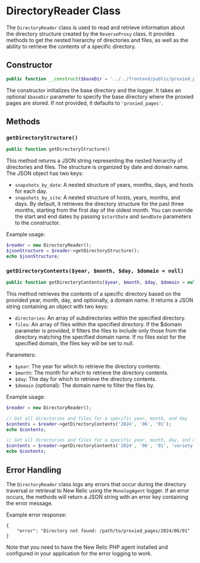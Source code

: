# DirectoryReader Class

The `DirectoryReader` class is used to read and retrieve information about the directory structure created by the `ReverseProxy` class. It provides methods to get the nested hierarchy of directories and files, as well as the ability to retrieve the contents of a specific directory.

## Constructor

```php
public function __construct($baseDir = '../../frontend/public/proxied_pages')
```

The constructor initializes the base directory and the logger. It takes an optional `$baseDir` parameter to specify the base directory where the proxied pages are stored. If not provided, it defaults to `'proxied_pages'`.

## Methods

### `getDirectoryStructure()`

```php
public function getDirectoryStructure()
```

This method returns a JSON string representing the nested hierarchy of directories and files. The structure is organized by date and domain name. The JSON object has two keys:
* `snapshots_by_date`: A nested structure of years, months, days, and hosts for each day.
* `snapshots_by_site`: A nested structure of hosts, years, months, and days.
By default, it retrieves the directory structure for the past three months, starting from the first day of the oldest month. You can override the start and end dates by passing `$startDate` and `$endDate` parameters to the constructor.

Example usage:
```php
$reader = new DirectoryReader();
$jsonStructure = $reader->getDirectoryStructure();
echo $jsonStructure;
```

### `getDirectoryContents($year, $month, $day, $domain = null)`

```php
public function getDirectoryContents($year, $month, $day, $domain = null)
```

This method retrieves the contents of a specific directory based on the provided year, month, day, and optionally, a domain name. It returns a JSON string containing an object with two keys:
* `directories`: An array of subdirectories within the specified directory.
* `files`: An array of files within the specified directory. If the $domain parameter is provided, it filters the files to include only those from the directory matching the specified domain name. If no files exist for the specified domain, the files key will be set to null.

Parameters:
* `$year`: The year for which to retrieve the directory contents.
* `$month`: The month for which to retrieve the directory contents.
* `$day`: The day for which to retrieve the directory contents.
* `$domain` (optional): The domain name to filter the files by.

Example usage:
```php
$reader = new DirectoryReader();

// Get all directories and files for a specific year, month, and day
$contents = $reader->getDirectoryContents('2024', '06', '01');
echo $contents;

// Get all directories and files for a specific year, month, day, and domain
$contents = $reader->getDirectoryContents('2024', '06', '01', 'variety.com');
echo $contents;
```

## Error Handling

The `DirectoryReader` class logs any errors that occur during the directory traversal or retrieval to New Relic using the `MonologAgent` logger. If an error occurs, the methods will return a JSON string with an error key containing the error message.

Example error response:
```
{
    "error": "Directory not found: /path/to/proxied_pages/2024/06/01"
}
```

Note that you need to have the New Relic PHP agent installed and configured in your application for the error logging to work.